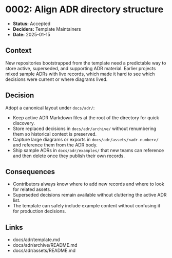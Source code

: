 # 0002: Align ADR directory structure

- **Status:** Accepted
- **Deciders:** Template Maintainers
- **Date:** 2025-01-15

## Context

New repositories bootstrapped from the template need a predictable way to store active, superseded, and supporting ADR material.
Earlier projects mixed sample ADRs with live records, which made it hard to see which decisions were current or where diagrams lived.

## Decision

Adopt a canonical layout under `docs/adr/`:

- Keep active ADR Markdown files at the root of the directory for quick discovery.
- Store replaced decisions in `docs/adr/archive/` without renumbering them so historical context is preserved.
- Capture large diagrams or exports in `docs/adr/assets/<adr-number>/` and reference them from the ADR body.
- Ship sample ADRs in `docs/adr/examples/` that new teams can reference and then delete once they publish their own records.

## Consequences

- Contributors always know where to add new records and where to look for related assets.
- Superseded decisions remain available without cluttering the active ADR list.
- The template can safely include example content without confusing it for production decisions.

## Links

- docs/adr/template.md
- docs/adr/archive/README.md
- docs/adr/assets/README.md
